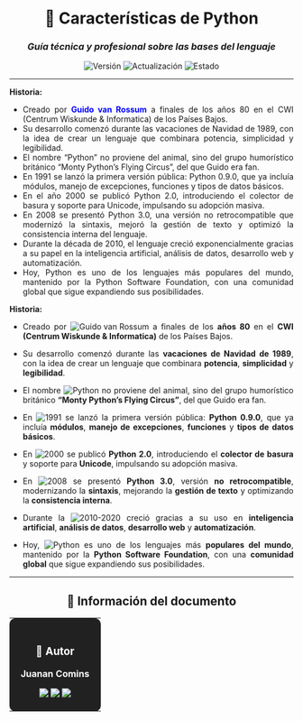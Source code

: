 <div align="center">

# 🐍 **Características de Python**

### *Guía técnica y profesional sobre las bases del lenguaje*

![Versión](https://img.shields.io/badge/Versión-2.0-1565C0?style=for-the-badge)
![Actualización](https://img.shields.io/badge/Actualizado-2025--01--23-43A047?style=for-the-badge)
![Estado](https://img.shields.io/badge/Estado-Estable-00C853?style=for-the-badge)

</div>

---

<div align="justify"> 
  
**Historia:** 
- Creado por <b><font color="blue">Guido van Rossum</font></b> a finales de los años 80 en el CWI (Centrum Wiskunde & Informatica) de los Países Bajos.
- Su desarrollo comenzó durante las vacaciones de Navidad de 1989, con la idea de crear un lenguaje que combinara potencia, simplicidad y legibilidad.
- El nombre “Python” no proviene del animal, sino del grupo humorístico británico “Monty Python’s Flying Circus”, del que Guido era fan.
- En 1991 se lanzó la primera versión pública: Python 0.9.0, que ya incluía módulos, manejo de excepciones, funciones y tipos de datos básicos.
- En el año 2000 se publicó Python 2.0, introduciendo el colector de basura y soporte para Unicode, impulsando su adopción masiva.
- En 2008 se presentó Python 3.0, una versión no retrocompatible que modernizó la sintaxis, mejoró la gestión de texto y optimizó la consistencia interna del lenguaje.
- Durante la década de 2010, el lenguaje creció exponencialmente gracias a su papel en la inteligencia artificial, análisis de datos, desarrollo web y automatización.
- Hoy, Python es uno de los lenguajes más populares del mundo, mantenido por la Python Software Foundation, con una comunidad global que sigue expandiendo sus posibilidades.

</div>
<div align="justify"> 

**Historia:**  

- Creado por ![Guido van Rossum](https://img.shields.io/badge/Guido%20van%20Rossum-1565C0?style=for-the-badge&logo=python&logoColor=white) a finales de los **años 80** en el **CWI (Centrum Wiskunde & Informatica)** de los Países Bajos.  

- Su desarrollo comenzó durante las **vacaciones de Navidad de 1989**, con la idea de crear un lenguaje que combinara **potencia**, **simplicidad** y **legibilidad**.  

- El nombre ![Python](https://img.shields.io/badge/Python-1565C0?style=for-the-badge&logo=python&logoColor=white) no proviene del animal, sino del grupo humorístico británico **“Monty Python’s Flying Circus”**, del que Guido era fan.  

- En ![1991](https://img.shields.io/badge/1991-Python%200.9.0-1565C0?style=for-the-badge&logo=python&logoColor=white) se lanzó la primera versión pública: **Python 0.9.0**, que ya incluía **módulos**, **manejo de excepciones**, **funciones** y **tipos de datos básicos**.  

- En ![2000](https://img.shields.io/badge/2000-Python%202.0-1565C0?style=for-the-badge&logo=python&logoColor=white) se publicó **Python 2.0**, introduciendo el **colector de basura** y soporte para **Unicode**, impulsando su adopción masiva.  

- En ![2008](https://img.shields.io/badge/2008-Python%203.0-1565C0?style=for-the-badge&logo=python&logoColor=white) se presentó **Python 3.0**, versión **no retrocompatible**, modernizando la **sintaxis**, mejorando la **gestión de texto** y optimizando la **consistencia interna**.  

- Durante la ![2010-2020](https://img.shields.io/badge/2010-2020-1565C0?style=for-the-badge) creció gracias a su uso en **inteligencia artificial**, **análisis de datos**, **desarrollo web** y **automatización**.  

- Hoy, ![Python](https://img.shields.io/badge/Python-Popular-1565C0?style=for-the-badge&logo=python&logoColor=white) es uno de los lenguajes más **populares del mundo**, mantenido por la **Python Software Foundation**, con una **comunidad global** que sigue expandiendo sus posibilidades.  

</div>

---

<div align="center">

## 📄 **Información del documento**

<table>
<tr>
<td align="center" bgcolor="#212121" style="color:white; padding:20px; border-radius:10px;">

### 👤 **Autor**

**Juanan Comins**

<a href="https://github.com/juanantoniocomins" target="_blank">
  <img src="https://img.shields.io/badge/GitHub-juanantoniocomins-181717?style=for-the-badge&logo=github&logoColor=white" />
</a>
<a href="https://www.linkedin.com/in/juan-comins-9222aa212/" target="_blank">
  <img src="https://img.shields.io/badge/LinkedIn-Juanan_Comins-0077B5?style=for-the-badge&logo=linkedin&logoColor=white" />
</a>
<a href="mailto:juanancomins@gmail.com">
  <img src="https://img.shields.io/badge/Email-Contacto-D14836?style=for-the-badge&logo=gmail&logoColor=white" />
</a>

</td>
</tr>
</table>

</div>

